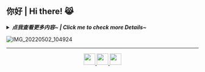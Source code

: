 ## 你好 | Hi there! 😹

<!--
**FerostMask/FerostMask** is a ✨ _special_ ✨ repository because its `README.md` (this file) appears on your GitHub profile.

Here are some ideas to get you started:

- 🔭 I’m currently working on ...
- 🌱 I’m currently learning ...
- 👯 I’m looking to collaborate on ...
- 🤔 I’m looking for help with ...
- 💬 Ask me about ...
- 📫 How to reach me: ...
- 😄 Pronouns: ...
- ⚡ Fun fact: ...
-->

<details>
  <summary>
    <em>
      <b> 点我查看更多内容~ | Click me to check more Details~ </b> 
    </em>
  </summary>
<p> 

> 你好啊，我是吉平，目前是一名（处在试用期的）嵌入式方向的软件工程师。个人对单片机开发比较感兴趣，但对于未来想钻研什么方向还比较迷茫。平时做的一些小项目会放在仓库里，随缘更新~对计算机感兴趣的小伙伴一起加油！

> Hello! My name is JiPing, I am an embedded software programmer now. I have great interest in MCU program development, but still want to be an expert in other fields. Projects that I push forward in my free time will upload to repository of github synchronously. Let's work hard on CS! If you love it, the same as me.

- 🙈暂时还没想到写什么

</p>
</details>

![IMG_20220502_104924](https://user-images.githubusercontent.com/67667785/194764854-efd41391-df8c-4ab5-ad00-5be646a4911b.jpg)

------

<p align="center">

  <a href="https://space.bilibili.com/436994376" target="_blank" alt="哔哩哔哩 (゜-゜)つロ 干杯~-bilibili" title="哔哩哔哩 (゜-゜)つロ 干杯~-bilibili">
    <img src="https://user-images.githubusercontent.com/67667785/194766769-ee5ff92f-272b-446d-a7a9-83c19cd0a57f.png" width="30px"/>
  </a>

  <a href="https://www.zhihu.com/people/szasd-85/posts" target="_blank" alt="知乎 - 有问题，就会有答案" title="知乎 - 有问题，就会有答案">
    <img src="https://user-images.githubusercontent.com/67667785/194766820-b8ab7502-d577-47b2-8445-5bf1f5acc1b9.png" width="30px"/>
  </a>
  
  <a href="https://blog.csdn.net/Proprieter_sz?type=blog" target="_blank" alt="CSDN - 专业开发者社区" title="CSDN - 专业开发者社区">
    <img src="https://user-images.githubusercontent.com/67667785/194768145-06c03c53-6ce4-443c-8e94-e18f812b1bc9.png" width="30px"/>
  </a>

</p>
